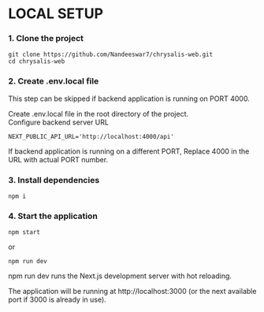 # LOCAL SETUP

### 1. Clone the project
```
git clone https://github.com/Nandeeswar7/chrysalis-web.git
cd chrysalis-web
```

### 2. Create .env.local file
This step can be skipped if backend application is running on PORT 4000.

Create .env.local file in the root directory of the project.  
Configure backend server URL
```
NEXT_PUBLIC_API_URL='http://localhost:4000/api'
```
If backend application is running on a different PORT, Replace 4000 in the URL with actual PORT number.

### 3. Install dependencies
```
npm i
```

### 4. Start the application
```
npm start
```
or
```
npm run dev
```
npm run dev runs the Next.js development server with hot reloading.

The application will be running at http://localhost:3000 (or the next available port if 3000 is already in use).
